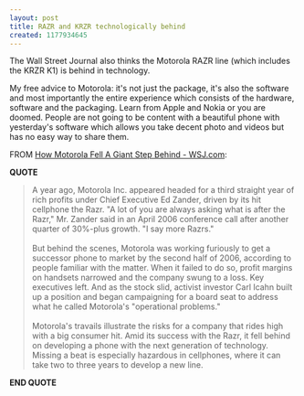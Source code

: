 ```yaml
---
layout: post
title: RAZR and KRZR technologically behind
created: 1177934645
---
```

<p>
The Wall Street Journal also thinks the Motorola RAZR line (which includes the KRZR K1) is behind in technology.
</p><p>
My free advice to Motorola: it's not just the package, it's also the software and most importantly the entire experience which consists of the hardware, software and the packaging. Learn from Apple and Nokia or you are doomed. People are not going to be content with a beautiful phone with yesterday's software which allows you take decent photo and videos but has  no  easy way to share them.
</p><p>
FROM <a href="http://online.wsj.com/article/SB117763905320884365.html?mod=hps_us_pageone">How Motorola Fell A Giant Step Behind - WSJ.com</a>:
</p><p>
<strong>QUOTE</strong>
</p><blockquote>
A year ago, Motorola Inc. appeared headed for a third straight year of rich profits under Chief Executive Ed Zander, driven by its hit cellphone the Razr. "A lot of you are always asking what is after the Razr," Mr. Zander said in an April 2006 conference call after another quarter of 30%-plus growth. "I say more Razrs."
<br />
<br />But behind the scenes, Motorola was working furiously to get a successor phone to market by the second half of 2006, according to people familiar with the matter. When it failed to do so, profit margins on handsets narrowed and the company swung to a loss. Key executives left. And as the stock slid, activist investor Carl Icahn built up a position and began campaigning for a board seat to address what he called Motorola's "operational problems."
<br />
<br />Motorola's travails illustrate the risks for a company that rides high with a big consumer hit. Amid its success with the Razr, it fell behind on developing a phone with the next generation of technology. Missing a beat is especially hazardous in cellphones, where it can take two to three years to develop a new line.
</blockquote><p>
<strong>END QUOTE</strong>
</p>
